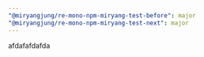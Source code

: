 ```yaml
---
"@miryangjung/re-mono-npm-miryang-test-before": major
"@miryangjung/re-mono-npm-miryang-test-next": major
---
```


afdafafdafda
